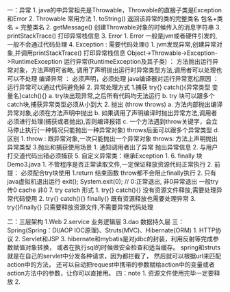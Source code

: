 一：异常
    1. java的中异常祖先是Throwable，Throwable的直接子类是Exception和Error
    2. Throwable 常用方法
        1. toString()     返回该异常的类的完整类名  包名+类名 = 完整类名
        2. getMessage()    创建Throwable对象的时候传入的消息字符串
        3. printStackTrace() 打印异常栈信息
    3. Error 
        1. Error 一般是jvm或者硬件引发的,一般不会通过代码处理
    4. Exception : 需要代码处理()
        1. jvm发现异常,创建异常对象,并调用printStackTrace() 打印异常栈信息
            Object->Throwable->Exception->RuntimeException
            运行异常(RuntimeException及其子类) ： 方法抛出运行异常对象，方法声明可省略,
                        调用了声明抛出运行时异常类型方法,调用者可以处理也可以不处理
            编译异常 ： 必须声明，必须处理
            java编译器对运行异常宽松原因 ：运行异常可以通过代码避免掉 
        2. 异常处理方式
            1.捕获 try{} catch(){异常类型 变量名}catch(){}
                a. try块出现异常,之后所有代码均无法运行
                b. try 块可以跟多个catch块,捕获异常类型必须从小到大
            2. 抛出 (throw throws)
                a. 方法内部抛出编译异常对象,必须在方法声明中抛出
                b. 如果调用了声明编译时抛出异常方法,调用者必须进行处理(捕获或者抛出),否则编译报错
                c. 一个方法遇到throw关键字，会立马停止执行(一种情况只能抛出一种异常对象)
                    throws后面可以跟多个异常类型
                d. 区别
                   1. throw : 跟异常对象,一次只能抛出一个异常对象
                      throws: 方法上声明抛出异常类型
        3.抛出和捕获使用场景
            1. 通知调用者出了异常 抛出异常信息
            2. 与用户打交道代码出错必须捕获
    5. 自定义异常类：继承Exception
        1.
    6. finally 块 Demo3.java
        1. 不管程序是否正常读取文件,一定保证释放资源代码正常执行
        2. 前提： 必须配合try块使用
            1.return 结束函数 throw都不会阻止finally执行
            2. 只有java虚拟机退出运行 exit();  System.exit(0); 
                // 0:正常退出, 非0异常退出 一般try 传0 cache 非0
    7. try catch 形式
        1. try{} catch(){}  没有资源文件释放,需要处理异常代码使用
        2. try{} catch(){} finally{}  既有资源释放也需要处理异常
        3. try{}finally{}  只需要释放资源文件,不需要异常代码处理
            
二：三层架构
    1.Web
    2.service 业务逻辑层
    3.dao 数据持久层
三： Spring(Spring：DI/AOP  IOC原理)、Struts(MVC)、Hibernate(ORM)
    1. HTTP协议
    2. Servlet和JSP
    3. hibernate和mybatis是对jdbc的封装，利用反射等完成参数赋值对象转换，
        或者在执行sql的时候做安全检查和适当缓存。
    spring和struts就是在自己的servlet中分发各种请求，因为都拦截了，
    然后就可以根据url来匹配action中的方法，
    还可以自动把request中携带的参数赋给action中的变量或者action方法中的参数，让你可以直接用。
 四：note
    1. 资源文件使用完毕一定要释放
    2. 
